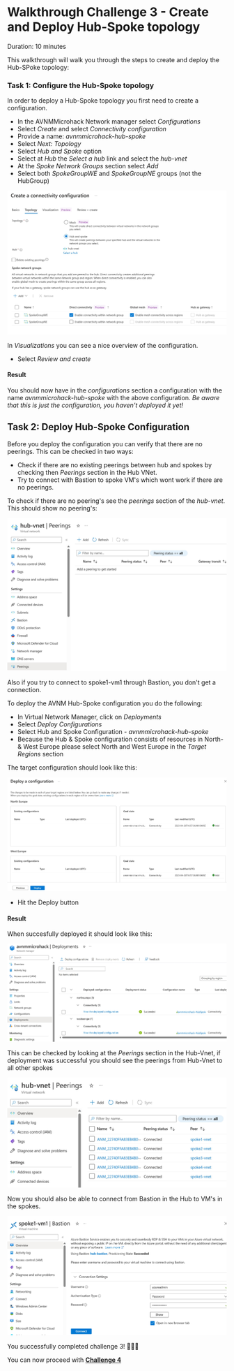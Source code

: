 # Walkthrough Challenge 3 - Create and Deploy Hub-Spoke topology

Duration: 10 minutes

This walkthrough will walk you through the steps to create and deploy the Hub-SPoke topology:


### Task 1: Configure the Hub-Spoke topology

In order to deploy a Hub-Spoke topology you first need to create a configuration.

- In the AVNMMicrohack Network manager select *Configurations*
- Select *Create* and select *Connectivity configuration*
- Provide a name: *avnmmicrohack-hub-spoke*
- Select *Next: Topology*
- Select *Hub and Spoke* option
- Select at *Hub* the *Select a hub* link and select the *hub-vnet*
- At the *Spoke Network Groups* section select *Add*
- Select both *SpokeGroupWE* and *SpokeGroupNE* groups (not the HubGroup)

![c2t1-comfig](./images/C2T1Config.jpg)

In *Visualizations* you can see a nice overview of the configuration.
- Select *Review and create*

#### Result
You should now have in the *configurations* section a configuration with the name *avnmmicrohack-hub-spoke* with the above configuration.
*Be aware that this is just the configuration, you haven't deployed it yet!*

## Task 2: Deploy Hub-Spoke Configuration
Before you deploy the configuration you can verify that there are no peerings.
This can be checked in two ways:
- Check if there are no existing peerings between hub and spokes by checking then *Peerings* section in the Hub VNet.
- Try to connect with Bastion to spoke VM's which wont work if there are no peerings. 

To check if there are no peering's see the *peerings* section of the *hub-vnet*. This should show no peering's:

![T2-Peerings](./images/T2-Peerings.jpg)

Also if you try to connect to spoke1-vm1 through Bastion, you don't get a connection.

To deploy the AVNM Hub-Spoke configuration you do the following:
- In Virtual Network Manager, click on *Deployments*
- Select *Deploy Configurations*
- Select Hub and Spoke Configuration - *avnmmicrohack-hub-spoke*
- Because the Hub & Spoke configuration consists of resources in North- & West Europe please select North and West Europe in the *Target Regions* section

The target configuration should look like this:

![C2T2-DeployConfig](./images/C2T2-DeployConfig.jpg)
- Hit the Deploy button

#### Result
When succesfully deployed it should look like this:

![C2T2-Deploysuccess](./images/C2T2-Deploysuccess.jpg)

This can be checked by looking at the *Peerings* section in the Hub-Vnet, if deployment was successful you should see the peerings from Hub-Vnet to all other spokes

![C2T2-DeployPeerings](./images/C2T2-DeployPeerings.jpg)

Now you should also be able to connect from Bastion in the Hub to VM's in the spokes.

![C2T2-Bastion](./images/C2T2-Bastion.jpg)

You successfully completed challenge 3! 🚀🚀🚀

You can now proceed with **[Challenge 4](../../README.md#challenge-4-create-global-mesh-topology)**
